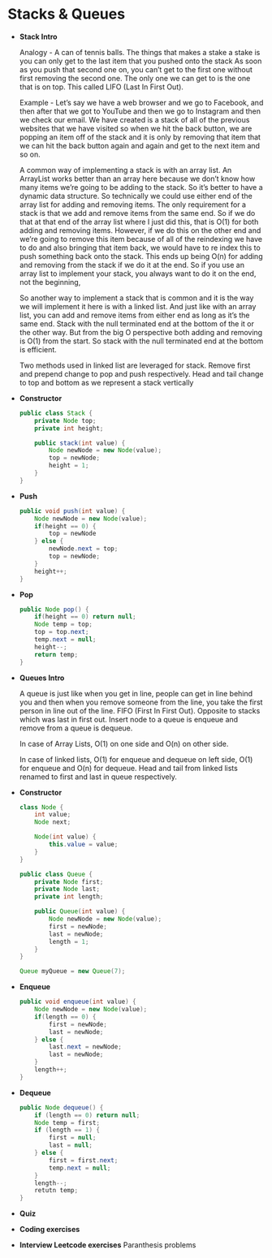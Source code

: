 # Stacks & Queues

- **Stack Intro**
    
    Analogy - A can of tennis balls. The things that makes a stake a stake is you can only get to the last item that you pushed onto the stack As soon as you push that second one on, you can’t get to the first one without first removing the second one. The only one we can get to is the one that is on top. This called LIFO (Last In First Out).
    
    Example - Let’s say we have a web browser and we go to Facebook, and then after that we got to YouTube and then we go to Instagram and then we check our email. We have created is a stack of all of the previous websites that we have visited so when we hit the back button, we are popping an item off of the stack and it is only by removing that item that we can hit the back button again and again and get to the next item and so on.
    
    A common way of implementing a stack is with an array list. An ArrayList works better than an array here because we don’t know how many items we’re going to be adding to the stack. So it’s better to have a dynamic data structure. So technically we could use either end of the array list for adding and removing items. The only requirement for a stack is that we add and remove items from the same end. So if we do that at that end of the array list where I just did this, that is O(1) for both adding and removing items. However, if we do this on the other end and we’re going to remove this item because of all of the reindexing we have to do and also bringing that item back, we would have to re index this to push something back onto the stack. This ends up being O(n) for adding and removing from the stack if we do it at the end. So if you use an array list to implement your stack, you always want to do it on the end, not the beginning,
    
    So another way to implement a stack that is common and it is the way we will implement it here is with a linked list. And just like with an array list, you can add and remove items from either end as long as it’s the same end. Stack with the null terminated end at the bottom of the it or the other way. But from the big O perspective both adding and removing is O(1) from the start. So stack with the null terminated end at the bottom is efficient.
    
    Two methods used in linked list are leveraged for stack. Remove first and prepend change to pop and push respectively. Head and tail change to top and bottom as we represent a stack vertically
    
- **Constructor**
    
    ```java
    public class Stack {
    	private Node top;
    	private int height;
    
    	public stack(int value) {
    		Node newNode = new Node(value);
    		top = newNode;
    		height = 1;
    	}
    }
    ```
    
- **Push**
    
    ```java
    public void push(int value) {
    	Node newNode = new Node(value);
    	if(height == 0) {
    		top = newNode
    	} else {
    		newNode.next = top;
    		top = newNode;
    	}
    	height++;
    }
    ```
    
- **Pop**
    
    ```java
    public Node pop() {
    	if(height == 0) return null;
    	Node temp = top;
    	top = top.next;
    	temp.next = null;
    	height--;
    	return temp;
    }
    ```
    
- **Queues Intro**
    
    A queue is just like when you get in line, people can get in line behind you and then when you remove someone from the line, you take the first person in line out of the line. FIFO (First In First Out). Opposite to stacks which was last in first out. Insert node to a queue is enqueue and remove from a queue is dequeue.
    
    In case of Array Lists, O(1) on one side and O(n) on other side.
    
    In case of linked lists, O(1) for enqueue and dequeue on left side, O(1) for enqueue and O(n) for dequeue. Head and tail from linked lists renamed to first and last in queue respectively.
    
- **Constructor**
    
    ```java
    class Node {
    	int value;
    	Node next;
    
    	Node(int value) {
    		this.value = value;
    	}
    }
    
    public class Queue {
    	private Node first;
    	private Node last;
    	private int length;
    
    	public Queue(int value) {
    		Node newNode = new Node(value);
    		first = newNode;
    		last = newNode;
    		length = 1;
    	}
    }
    
    Queue myQueue = new Queue(7);
    ```
    
- **Enqueue**
    
    ```java
    public void enqueue(int value) {
    	Node newNode = new Node(value);
    	if(length == 0) {
    		first = newNode;
    		last = newNode;
    	} else {
    		last.next = newNode;
    		last = newNode;
    	}
    	length++;
    }
    ```
    
- **Dequeue**
    
    ```java
    public Node dequeue() {
    	if (length == 0) return null;
    	Node temp = first;
    	if (length == 1) {
    		first = null;
    		last = null;
    	} else {
    		first = first.next;
    		temp.next = null;
    	}
    	length--;
    	retutn temp;
    }
    ```
    
- **Quiz**
- **Coding exercises**
- **Interview Leetcode exercises**
	Paranthesis problems